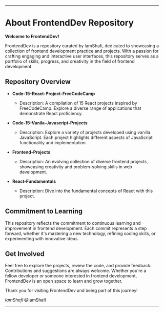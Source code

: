 
---

# About FrontendDev Repository

**Welcome to FrontendDev!**

FrontendDev is a repository curated by IamShafi, dedicated to showcasing a collection of frontend development practice and projects. With a passion for crafting engaging and interactive user interfaces, this repository serves as a portfolio of skills, progress, and creativity in the field of frontend development.

## Repository Overview

- **Code-15-React-Project-FreeCodeCamp**
  - Description: A compilation of 15 React projects inspired by FreeCodeCamp. Explore a diverse range of applications that demonstrate React proficiency.

- **Code-15-Vanila-Javascript-Projects**
  - Description: Explore a variety of projects developed using vanilla JavaScript. Each project highlights different aspects of JavaScript functionality and implementation.

- **Frontend-Projects**
  - Description: An evolving collection of diverse frontend projects, showcasing creativity and problem-solving skills in web development.

- **React-Fundamentals**
  - Description: Dive into the fundamental concepts of React with this project. 

## Commitment to Learning

This repository reflects the commitment to continuous learning and improvement in frontend development. Each commit represents a step forward, whether it's mastering a new technology, refining coding skills, or experimenting with innovative ideas.

## Get Involved

Feel free to explore the projects, review the code, and provide feedback. Contributions and suggestions are always welcome. Whether you're a fellow developer or someone interested in frontend development, FrontendDev is an open space to learn and grow together.

Thank you for visiting FrontendDev and being part of this journey!

*IamShafi*
[@IamShafi](https://github.com/IamShafi)

---
